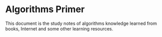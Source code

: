 # Algorithms Primer

This document is the study notes of algorithms knowledge learned from books, Internet and some other learning resources.

